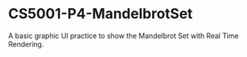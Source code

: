 # CS5001-P4-MandelbrotSet
A basic graphic UI practice to show the Mandelbrot Set with Real Time Rendering.

